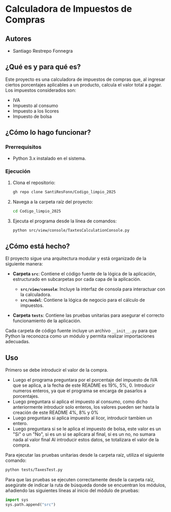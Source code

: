 

# Calculadora de Impuestos de Compras

## Autores

- Santiago Restrepo Fonnegra

## ¿Qué es y para qué es?

Este proyecto es una calculadora de impuestos de compras que, al ingresar ciertos porcentajes aplicables a un producto, calcula el valor total a pagar. Los impuestos considerados son:

- IVA
- Impuesto al consumo
- Impuesto a los licores
- Impuesto de bolsa

## ¿Cómo lo hago funcionar?

### Prerrequisitos

- Python 3.x instalado en el sistema.

### Ejecución

1. Clona el repositorio:

   ```bash
   gh repo clone SantiResFonn/Codigo_limpio_2025
   ```

2. Navega a la carpeta raíz del proyecto:

   ```bash
   cd Codigo_limpio_2025
   ```

3. Ejecuta el programa desde la línea de comandos:

   ```bash
   python src/view/console/TaxtesCalculationConsole.py
   ```

## ¿Cómo está hecho?

El proyecto sigue una arquitectura modular y está organizado de la siguiente manera:

- **Carpeta `src`**: Contiene el código fuente de la lógica de la aplicación, estructurado en subcarpetas por cada capa de la aplicación.
  - **`src/view/console`**: Incluye la interfaz de consola para interactuar con la calculadora.
  - **`src/model`**: Contiene la lógica de negocio para el cálculo de impuestos.

- **Carpeta `tests`**: Contiene las pruebas unitarias para asegurar el correcto funcionamiento de la aplicación.

Cada carpeta de código fuente incluye un archivo `__init__.py` para que Python la reconozca como un módulo y permita realizar importaciones adecuadas.

## Uso

Primero se debe introducir el valor de la compra.
- Luego el programa preguntara por el porcentaje del impuesto de IVA que se aplica, a la fecha de este README es 19%, 5%, 0. Introducir numeros enteros, ya que el programa se encarga de pasarlos a porcentajes.
- Luego preguntara si aplica el impuesto al consumo, como dicho anteriormente introducir solo enteros, los valores pueden ser hasta la creación de este README 4%, 8% y 0%
- Luego preguntara si aplica impuesto al licor, introducir tambien un entero.
- Luego preguntara si se le aplica el impuesto de bolsa, este valor es un "Si" o un "No", si es un si se aplicara al final, si es un no, no sumara nada al valor final
Al introducir estos datos, se totalizara el valor de la compra.

Para ejecutar las pruebas unitarias desde la carpeta raíz, utiliza el siguiente comando:

```bash
python tests/TaxesTest.py
```

Para que las pruebas se ejecuten correctamente desde la carpeta raíz, asegúrate de indicar la ruta de búsqueda donde se encuentran los módulos, añadiendo las siguientes líneas al inicio del módulo de pruebas:

```python
import sys
sys.path.append("src")
```

